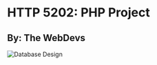 # HTTP 5202: PHP Project
## By: The WebDevs

![Database Design](https://github.com/alexsxnchez/TheWebDevs/blob/main/PHP_project/images/database_design/Database_Design.png?raw=true)